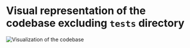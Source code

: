 # Visual representation of the codebase excluding `tests` directory


![Visualization of the codebase](./docs/images/diagram.svg)
